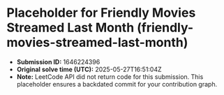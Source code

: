 # Placeholder for Friendly Movies Streamed Last Month (friendly-movies-streamed-last-month)

- **Submission ID:** 1646224396
- **Original solve time (UTC):** 2025-05-27T16:51:04Z
- **Note:** LeetCode API did not return code for this submission.
  This placeholder ensures a backdated commit for your contribution graph.
